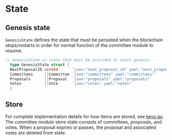 # State

## Genesis state

`GenesisState` defines the state that must be persisted when the blockchain stops/restarts in order for normal function of the committee module to resume.

```go
// GenesisState is state that must be provided at chain genesis.
  type GenesisState struct {
  NextProposalID uint64      `json:"next_proposal_id" yaml:"next_proposal_id"`
  Committees     []Committee `json:"committees" yaml:"committees"`
  Proposals      []Proposal  `json:"proposals" yaml:"proposals"`
  Votes          []Vote      `json:"votes" yaml:"votes"`
  }
```

## Store

For complete implementation details for how items are stored, see [keys.go](../types/keys.go). The committee module store state consists of committees, proposals, and votes. When a proposal expires or passes, the proposal and associated votes are deleted from state.
